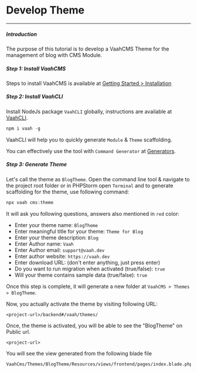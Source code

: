 # Develop Theme

------



##### Introduction

The purpose of this tutorial is to develop a VaahCMS Theme for the management of blog with CMS Module.



##### Step 1: Install VaahCMS

Steps to install VaahCMS is available at [Getting Started > Installation](/vaahcms/installation.md)



##### Step 2: Install VaahCLI

Install NodeJs package `VaahCLI` globally, instructions are available at [VaahCLI](https://www.npmjs.com/package/vaah).

```js
npm i vaah -g
```



VaahCLI will help you to quickly generate `Module` & `Theme` scaffolding.

You can effectively use the tool with `Command Generator` at [Generators](/vaahcms/generators.md).



##### Step 3: Generate Theme

Let's call the theme as `BlogTheme`. Open the command line tool & navigate to the project root folder or in PHPStorm open `Terminal` and to generate scaffolding for the theme, use following command:

```php
npx vaah cms:theme
```


It will ask you following questions, answers also mentioned in `red` color:

- Enter your theme name: `BlogTheme`
- Enter meaningful title for your theme: `Theme for Blog`
- Enter your theme description: `Blog`
- Enter Author name: `Vaah`
- Enter Author email: `support@vaah.dev`
- Enter author website: `https://vaah.dev`
- Enter download URL: (don't enter anything, just press enter)
- Do you want to run migration when activated (true/false): `true`
- Will your theme contains sample data (true/false): `true`

Once this step is complete, it will generate a new folder at `VaahCMS > Themes > BlogTheme`.

Now, you actually activate the theme by visiting following URL:


```
<project-url>/backend#/vaah/themes/
```


Once, the theme is activated, you will be able to see the "BlogTheme" on Public url.

```
<project-url>
```

You will see the view generated from the following blade file

```
VaahCms/Themes/BlogTheme/Resources/views/frontend/pages/index.blade.php
```
